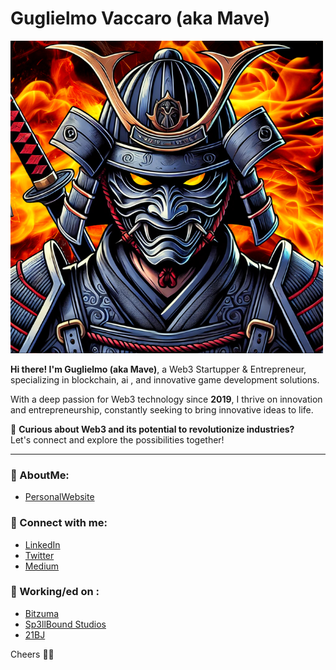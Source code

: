 # Guglielmo Vaccaro (aka Mave)

![Samurai Definitivo Logo](https://raw.githubusercontent.com/guglielmovaccaro/website/refs/heads/main/assets/img/samuraidefinitivo.png)

 **Hi there! I'm Guglielmo (aka Mave)**, a Web3 Startupper & Entrepreneur, specializing in blockchain, ai , and innovative game development solutions.

 With a deep passion for Web3 technology since **2019**, I thrive on innovation and entrepreneurship, constantly seeking to bring innovative ideas to life.

👋 **Curious about Web3 and its potential to revolutionize industries?**  
Let's connect and explore the possibilities together!

---
### 🔗 AboutMe:
- [PersonalWebsite](https://guglielmovaccaro.com)

### 🔗 Connect with me:
- [LinkedIn](http://www.linkedin.com/in/guglielmomave)
- [Twitter](https://twitter.com/guglielmomave)
- [Medium](http://medium.com/@guglielmovaccaro)

### 🔗 Working/ed on :

- [Bitzuma](https://linktr.ee/bitzuma.com)
- [Sp3llBound Studios](https://linktr.ee/sp3llboundstudios)
- [21BJ](https://linktr.ee/21bj.io)

Cheers 🧙‍♂️  
